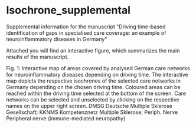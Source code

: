 # Isochrone_supplemental
Supplemental information for the manuscript "Driving time-based identification of gaps in specialised care coverage: an example of neuroinflammatory diseases in Germany"

Attached you will find an interactive figure, which summarizes the main results of the manuscript. 

Fig. 1: Interactive map of areas covered by analysed German care networks for neuroinflammatory diseases depending on driving time. 
The interactive map depicts the respective isochrones of the selected care networks in Germany depending on the chosen driving time.
Coloured areas can be reached within the driving time selected at the bottom of the screen. Care networks can be selected and unselected
by clicking on the respective names on the upper right screen.
DMSG Deutsche Multiple Sklerose Gesellschaft; KKNMS Kompetenznetz Multiple Sklerose; Periph. Nerve Peripheral nerve (immune-mediated neuropathy)

